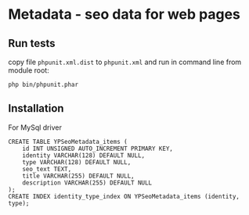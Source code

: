 # Metadata - seo data for web pages

## Run tests
  copy file `phpunit.xml.dist` to `phpunit.xml` and run in command line from module root:  
  ```
  php bin/phpunit.phar
  ```

## Installation
For MySql driver
```
CREATE TABLE YPSeoMetadata_items (  
    id INT UNSIGNED AUTO_INCREMENT PRIMARY KEY,  
    identity VARCHAR(128) DEFAULT NULL,  
    type VARCHAR(128) DEFAULT NULL,  
    seo_text TEXT,  
    title VARCHAR(255) DEFAULT NULL,  
    description VARCHAR(255) DEFAULT NULL  
);  
CREATE INDEX identity_type_index ON YPSeoMetadata_items (identity, type);  
```
